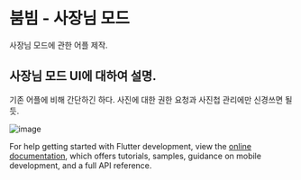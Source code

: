 # 붐빔 - 사장님 모드

사장님 모드에 관한 어플 제작.

## 사장님 모드 UI에 대하여 설명.

기존 어플에 비해 간단하긴 하다.
사진에 대한 권한 요청과 사진첩 관리에만 신경쓰면 될듯.

![image](https://github.com/csh991414/boombim_mastermode/assets/80662795/40cbbd83-6129-4248-a5c1-4a4f15324c86)




For help getting started with Flutter development, view the
[online documentation](https://docs.flutter.dev/), which offers tutorials,
samples, guidance on mobile development, and a full API reference.
